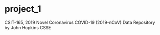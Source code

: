 # project_1
CSIT-165, 2019 Novel Coronavirus COVID-19 (2019-nCoV) Data Repository by John Hopkins CSSE
